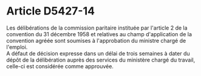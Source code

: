 # Article D5427-14

Les délibérations de la commission paritaire instituée par l'article 2 de la convention du 31 décembre 1958 et relatives au champ d'application de la convention agréée sont soumises à l'approbation du ministre chargé de l'emploi.  
A défaut de décision expresse dans un délai de trois semaines à dater du dépôt de la délibération auprès des services du ministère chargé du travail, celle-ci est considérée comme approuvée.